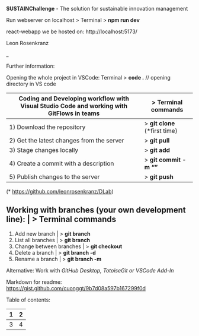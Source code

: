 **SUSTAINChallenge** - The solution for sustainable innovation management

Run webserver on localhost > Terminal > **npm run dev**

react-webapp we be hosted on: http://localhost:5173/

Leon Rosenkranz

_

Further information:

Opening the whole project in VSCode: Terminal > **code .** // opening directory in VS code

|Coding and Developing workflow with Visual Studio Code and working with GitFlows in teams | > Terminal commands |
|-|-|
|1) Download the repository                 | > **git clone <RepositoryURL>** (*first time)|
|2) Get the latest changes from the server  | > **git pull**|
|3) Stage changes locally                   | > **git add <filename>**|
|4) Create a commit with a description      | > **git commit -m “<Commit Description>”**|
|5) Publish changes to the server           | > **git push**|

  (* https://github.com/leonrosenkranz/DLab)

Working with branches (your own development line): | > Terminal commands
-
1) Add new branch                           | > **git branch**
2) List all branches                        | > **git branch <branch>**
3) Change between branches                  | > **git checkout <branch>**
4) Delete a branch                          | > **git branch -d**
5) Rename a branch                          | > **git branch -m <branch>**
 
Alternative: Work with _GitHub Desktop, TotoiseGit or VSCode Add-In_
  
Markdown for readme: https://gist.github.com/cuonggt/9b7d08a597b167299f0d

Table of contents:

|1 | 2|
|-|-|
|3 | 4|

  
